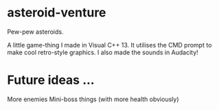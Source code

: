 asteroid-venture
================

Pew-pew asteroids.

A little game-thing I made in Visual C++ 13. It utilises the CMD prompt to make cool retro-style graphics.
I also made the sounds in Audacity!


Future ideas ...
================
More enemies
Mini-boss things (with more health obviously)  

